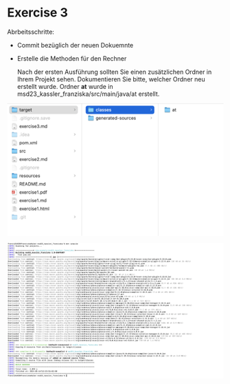 # Exercise 3

Abrbeitsschritte:
- Commit bezüglich der neuen Dokuemnte 
- Erstelle die Methoden für den Rechner
  
  Nach der ersten Ausführung sollten Sie einen zusätzlichen Ordner in Ihrem Projekt sehen. Dokumentieren Sie bitte, welcher Ordner neu erstellt wurde.
Ordner **at** wurde in msd23_kassler_franziska/src/main/java/at erstellt.

![Ordner Target wird nach erstmaligem Ausführen der main-Methode erstellt.](resources/images/ex3_1.png)

![Ausführung der main-Methode mittels Konsole](resources/images/ex3_2.png)